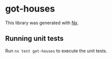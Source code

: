 # got-houses

This library was generated with [Nx](https://nx.dev).

## Running unit tests

Run `nx test got-houses` to execute the unit tests.
